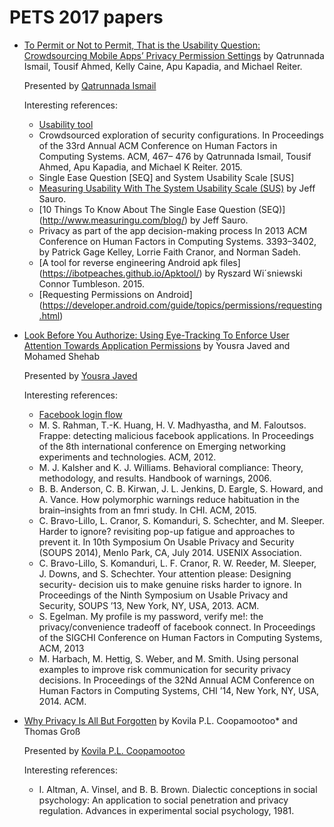 # PETS 2017 papers

* [To Permit or Not to Permit, That is the Usability Question:
Crowdsourcing Mobile Apps’ Privacy Permission Settings](https://petsymposium.org/2017/papers/issue4/paper31-2017-4-source.pdf) by Qatrunnada Ismail, Tousif Ahmed, Kelly Caine, Apu Kapadia, and Michael Reiter.

  Presented by [Qatrunnada Ismail](http://private.soic.indiana.edu/people_old/qatrunnada-ismail/)

  Interesting references:

  * [Usability tool](http://www.privacygrade.org/)
  * Crowdsourced exploration of security configurations. In Proceedings of the
    33rd Annual ACM Conference on Human Factors in Computing Systems. ACM, 467–
    476 by Qatrunnada Ismail, Tousif Ahmed, Apu Kapadia, and Michael K
    Reiter. 2015. 
  * Single Ease Question [SEQ] and System Usability Scale [SUS]
  * [Measuring Usability With The System Usability Scale (SUS)](
    https:/www.measuringu.com/sus.php) by Jeff Sauro.
  * [10 Things To Know About The Single Ease Question (SEQ)]
    (http://www.measuringu.com/blog/) by Jeff Sauro. 
  * Privacy as part of the app decision-making process In 2013 ACM Conference on
    Human Factors in Computing Systems. 3393–3402, by  Patrick Gage Kelley,
    Lorrie Faith Cranor, and Norman Sadeh.
  * [A tool for reverse engineering Android apk files]
    (https://ibotpeaches.github.io/Apktool/) by Ryszard Wi´sniewski Connor
    Tumbleson. 2015. 
  * [Requesting Permissions on Android]
    (https://developer.android.com/guide/topics/permissions/requesting.html)

* [Look Before You Authorize: Using Eye-Tracking To Enforce User Attention
  Towards Application Permissions](https://petsymposium.org/2017/papers/issue2/paper08-2017-2-source.pdf) by Yousra Javed and Mohamed Shehab
  
    Presented by [Yousra Javed](https://scholar.google.com/citations?user=hoxGszUAAAAJ&hl=en)
    
    Interesting references:
    
    * [Facebook login flow](http://www.cmcm.com/blog/2014-08-07/348.html)
    * M. S. Rahman, T.-K. Huang, H. V. Madhyastha, and M. Faloutsos. Frappe:
      detecting malicious facebook applications. In Proceedings of the 8th
      international conference on Emerging networking experiments and
      technologies. ACM, 2012.
    * M. J. Kalsher and K. J. Williams. Behavioral compliance: Theory,
      methodology, and results. Handbook of warnings, 2006.
    * B. B. Anderson, C. B. Kirwan, J. L. Jenkins, D. Eargle, S. Howard, and A.
      Vance. How polymorphic warnings reduce habituation in the brain–insights
      from an fmri study. In CHI. ACM, 2015.
    * C. Bravo-Lillo, L. Cranor, S. Komanduri, S. Schechter, and M. Sleeper.
      Harder to ignore? revisiting pop-up fatigue and approaches to prevent it.
      In 10th Symposium On Usable Privacy and Security (SOUPS 2014), Menlo Park,
      CA, July 2014. USENIX Association.    * C. Bravo-Lillo, S. Komanduri, L. F. Cranor, R. W. Reeder, M. Sleeper, J.
      Downs, and S. Schechter. Your attention please: Designing security-
      decision uis to make genuine risks harder to ignore. In Proceedings of the
      Ninth Symposium on Usable Privacy and Security, SOUPS ’13, New York, NY,
      USA, 2013. ACM.
    * S. Egelman. My profile is my password, verify me!: the privacy/convenience
      tradeoff of facebook connect. In Proceedings of the SIGCHI Conference on
      Human Factors in Computing Systems, ACM, 2013
    * M. Harbach, M. Hettig, S. Weber, and M. Smith. Using personal examples to
      improve risk communication for security privacy decisions. In Proceedings
      of the 32Nd Annual ACM Conference on Human Factors in Computing
      Systems, CHI ’14, New York, NY, USA, 2014. ACM.

* [Why Privacy Is All But Forgotten](https://petsymposium.org/2017/papers/issue4/paper21-2017-4-source.pdf) by Kovila P.L. Coopamootoo* and Thomas Groß
  
    Presented by [Kovila P.L. Coopamootoo](https://scholar.google.com/citations?user=yg0HAJoAAAAJ&hl=en)
    
    Interesting references:
    
    * I. Altman, A. Vinsel, and B. B. Brown. Dialectic conceptions in social
      psychology: An application to social penetration and privacy regulation.
      Advances in experimental social psychology, 1981.
    


